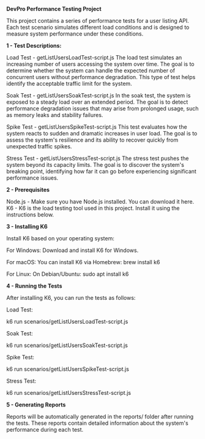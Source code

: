 **DevPro Performance Testing Project**

This project contains a series of performance tests for a user listing API. Each test scenario simulates different load conditions and is designed to measure system performance under these conditions.

**1 - Test Descriptions:**

Load Test - getListUsersLoadTest-script.js
The load test simulates an increasing number of users accessing the system over time. The goal is to determine whether the system can handle the expected number of concurrent users without performance degradation. This type of test helps identify the acceptable traffic limit for the system.

Soak Test - getListUsersSoakTest-script.js
In the soak test, the system is exposed to a steady load over an extended period. The goal is to detect performance degradation issues that may arise from prolonged usage, such as memory leaks and stability failures.

Spike Test - getListUsersSpikeTest-script.js
This test evaluates how the system reacts to sudden and dramatic increases in user load. The goal is to assess the system's resilience and its ability to recover quickly from unexpected traffic spikes.

Stress Test - getListUsersStressTest-script.js
The stress test pushes the system beyond its capacity limits. The goal is to discover the system's breaking point, identifying how far it can go before experiencing significant performance issues.

**2 - Prerequisites**

Node.js - Make sure you have Node.js installed. You can download it here.
K6 - K6 is the load testing tool used in this project. Install it using the instructions below.


**3 - Installing K6**

Install K6 based on your operating system:

For Windows:
Download and install K6 for Windows.

For macOS:
You can install K6 via Homebrew:
brew install k6

For Linux:
On Debian/Ubuntu:
sudo apt install k6


**4 - Running the Tests**

After installing K6, you can run the tests as follows:

Load Test:


k6 run scenarios/getListUsersLoadTest-script.js

Soak Test:

k6 run scenarios/getListUsersSoakTest-script.js

Spike Test:

k6 run scenarios/getListUsersSpikeTest-script.js

Stress Test:

k6 run scenarios/getListUsersStressTest-script.js


**5 - Generating Reports**

Reports will be automatically generated in the reports/ folder after running the tests. These reports contain detailed information about the system's performance during each test.

